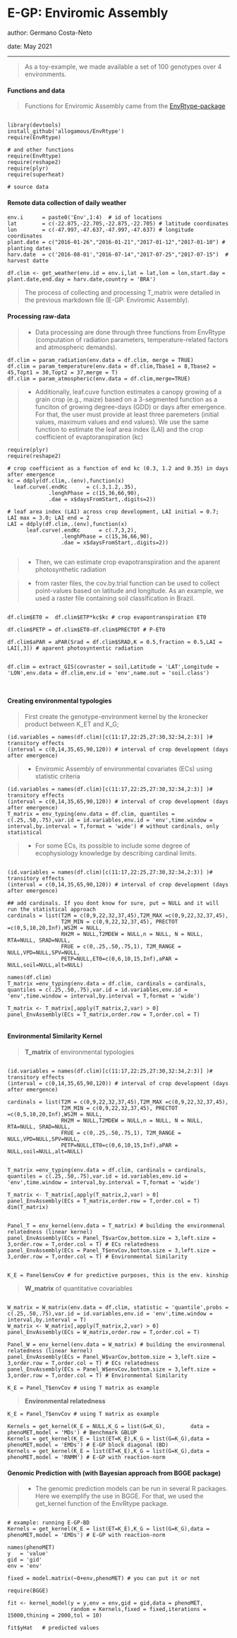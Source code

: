 
# **E-GP: Enviromic Assembly**

author: Germano Costa-Neto

date: May 2021

______________________________________________________________________________



> As a toy-example, we made available a set of 100 genotypes over 4 environments.

#### **Functions and data**

> Functions for Enviromic Assembly came from the [EnvRtype-package](https://github.com/allogamous/EnvRtype)


```{r, eval=FALSE}

library(devtools)
install_github('allogamous/EnvRtype')
require(EnvRtype)

# and other functions
require(EnvRtype)
require(reshape2)
require(plyr)
require(superheat)

# source data

```




#### **Remote data collection of daily weather**

```{r, eval=FALSE}
env.i      = paste0('Env',1:4)  # id of locations
lat        = c(-22.875,-22.705,-22.875,-22.705) # latitude coordinates
lon        = c(-47.997,-47.637,-47.997,-47.637) # longitude coordinates
plant.date = c("2016-01-26","2016-01-21","2017-01-12","2017-01-10") # planting dates
harv.date  = c('2016-08-01',"2016-07-14","2017-07-25","2017-07-15")  # harvest datte

df.clim <- get_weather(env.id = env.i,lat = lat,lon = lon,start.day = plant.date,end.day = harv.date,country = 'BRA') 

```

> The process of collecting and processing T_matrix were detailed in the previous markdown file (E-GP: Enviromic Assembly).


#### **Processing raw-data**

> * Data processing are done through three functions from EnvRtype (computation of radiation parameters, temperature-related factors and atmospheric demands).

```{r, eval=FALSE}
df.clim = param_radiation(env.data = df.clim, merge = TRUE)
df.clim = param_temperature(env.data = df.clim,Tbase1 = 8,Tbase2 = 45,Topt1 = 30,Topt2 = 37,merge = T)
df.clim = param_atmospheric(env.data = df.clim,merge=TRUE)
```

> * Additionally, leaf.cuve function estimates a canopy growing of a grain crop (e.g., maize) based on a 3-segmented function as a funciton of growing degree-days (GDD) or days after emergence. For that, the user must provide at least three paremeters (initial values, maximum values and end values). We use the same function to estimate the leaf area index (LAI) and the crop coefficient of evaptoranspiration (kc)

```{r, eval=FALSE}
require(plyr)
require(reshape2)

# crop coefficient as a function of end kc (0.3, 1.2 and 0.35) in days after emergence
kc = ddply(df.clim,.(env),function(x) 
  leaf.curve(.endKc      = c(.3,1.2,.35),
             .lenghPhase = c(15,36,66,90),
             .dae = x$daysFromStart,.digits=2))

# leaf area index (LAI) across crop development, LAI initial = 0.7; LAI max = 3.0; LAI end = 2
LAI = ddply(df.clim,.(env),function(x) 
      leaf.curve(.endKc      = c(.7,3,2),
                 .lenghPhase = c(15,36,66,90),
                 .dae = x$daysFromStart,.digits=2))


```


> * Then, we can estimate crop evapotranspiration and the aparent photosynthetic radiation

> * from raster files, the cov.by.trial function can be used to collect point-values based on latitude and longitude. As an example, we used a raster file containing soil classification in Brazil.


```{r, eval=FALSE}

df.clim$ET0 =  df.clim$ETP*kc$kc # crop evapontranspiration ET0

df.clim$PETP = df.clim$ET0-df.clim$PRECTOT # P-ET0

df.clim$aPAR = aPAR(Srad = df.clim$SRAD,K = 0.5,fraction = 0.5,LAI = LAI[,3]) # aparent photosyntentic radiation


df.clim = extract_GIS(covraster = soil,Latitude = 'LAT',Longitude = 'LON',env.data = df.clim,env.id = 'env',name.out = 'soil.class')



```

#### **Creating environmental typologies**

> First create the genotype-environment kernel by the kronecker product between K_ET and K_G;

```{r, eval=FALSE}
(id.variables = names(df.clim)[c(11:17,22:25,27:30,32:34,2:3)] )# transitory effects
(interval = c(0,14,35,65,90,120)) # interval of crop development (days after emergence)
```


> * Enviromic Assembly of environmental covariates (ECs) using statistic criteria

```{r, eval=FALSE}
(id.variables = names(df.clim)[c(11:17,22:25,27:30,32:34,2:3)] )# transitory effects
(interval = c(0,14,35,65,90,120)) # interval of crop development (days after emergence)
T_matrix = env_typing(env.data = df.clim, quantiles = c(.25,.50,.75),var.id = id.variables,env.id = 'env',time.window = interval,by.interval = T,format = 'wide') # without cardinals, only statistical

```


> * For some ECs, its possible to include some degree of ecophysiology knowledge by describing cardinal limits.


```{r, eval=FALSE}

(id.variables = names(df.clim)[c(11:17,22:25,27:30,32:34,2:3)] )# transitory effects
(interval = c(0,14,35,65,90,120)) # interval of crop development (days after emergence)

## add cardinals. If you dont know for sure, put = NULL and it will run the statistical approach
cardinals = list(T2M = c(0,9,22,32,37,45),T2M_MAX =c(0,9,22,32,37,45),
                 T2M_MIN = c(0,9,22,32,37,45), PRECTOT =c(0,5,10,20,Inf),WS2M = NULL, 
                 RH2M = NULL,T2MDEW = NULL,n = NULL, N = NULL, RTA=NULL, SRAD=NULL,
                 FRUE = c(0,.25,.50,.75,1), T2M_RANGE = NULL,VPD=NULL,SPV=NULL,
                 PETP=NULL,ET0=c(0,6,10,15,Inf),aPAR = NULL,soil=NULL,alt=NULL)

names(df.clim)
T_matrix =env_typing(env.data = df.clim, cardinals = cardinals, quantiles = c(.25,.50,.75),var.id = id.variables,env.id = 'env',time.window = interval,by.interval = T,format = 'wide') 

T_matrix <- T_matrix[,apply(T_matrix,2,var) > 0]
panel_EnvAssembly(ECs = T_matrix,order.row = T,order.col = T)


```


#### **Environmental Similarity Kernel**


> **T_matrix** of environmental typologies

```{r, eval=FALSE}
  
(id.variables = names(df.clim)[c(11:17,22:25,27:30,32:34,2:3)] )# transitory effects
(interval = c(0,14,35,65,90,120)) # interval of crop development (days after emergence)

cardinals = list(T2M = c(0,9,22,32,37,45),T2M_MAX =c(0,9,22,32,37,45),
                 T2M_MIN = c(0,9,22,32,37,45), PRECTOT =c(0,5,10,20,Inf),WS2M = NULL, 
                 RH2M = NULL,T2MDEW = NULL,n = NULL, N = NULL, RTA=NULL, SRAD=NULL,
                 FRUE = c(0,.25,.50,.75,1), T2M_RANGE = NULL,VPD=NULL,SPV=NULL,
                 PETP=NULL,ET0=c(0,6,10,15,Inf),aPAR = NULL,soil=NULL,alt=NULL)


T_matrix =env_typing(env.data = df.clim, cardinals = cardinals, quantiles = c(.25,.50,.75),var.id = id.variables,env.id = 'env',time.window = interval,by.interval = T,format = 'wide') 

T_matrix <- T_matrix[,apply(T_matrix,2,var) > 0]
panel_EnvAssembly(ECs = T_matrix,order.row = T,order.col = T)
dim(T_matrix)


Panel_T = env_kernel(env.data = T_matrix) # building the environmenal relatedness (linear kernel)
panel_EnvAssembly(ECs = Panel_T$varCov,bottom.size = 3,left.size = 3,order.row = T,order.col = T) # ECs relatedness
panel_EnvAssembly(ECs = Panel_T$envCov,bottom.size = 3,left.size = 3,order.row = T,order.col = T) # Environmental Similarity


K_E = Panel$envCov # for predictive purposes, this is the env. kinship
```

> **W_matrix** of quantitative covariables

```{r, eval=FALSE}
 
W_matrix = W_matrix(env.data = df.clim, statistic = 'quantile',probs = c(.25,.50,.75),var.id = id.variables,env.id = 'env',time.window = interval,by.interval = T) 
W_matrix <- W_matrix[,apply(T_matrix,2,var) > 0]
panel_EnvAssembly(ECs = W_matrix,order.row = T,order.col = T)

Panel_W = env_kernel(env.data = W_matrix) # building the environmenal relatedness (linear kernel)
panel_EnvAssembly(ECs = Panel_W$varCov,bottom.size = 3,left.size = 3,order.row = T,order.col = T) # ECs relatedness
panel_EnvAssembly(ECs = Panel_W$envCov,bottom.size = 3,left.size = 3,order.row = T,order.col = T) # Environmental Similarity

K_E = Panel_T$envCov # using T matrix as example

```

> **Environmental relatedness**

```{r, eval=FALSE}
K_E = Panel_T$envCov # using T matrix as example

Kernels = get_kernel(K_E = NULL,K_G = list(G=K_G),        data = phenoMET,model = 'MDs') # Benchmark GBLUP
Kernels = get_kernel(K_E = list(ET=K_E),K_G = list(G=K_G),data = phenoMET,model = 'EMDs') # E-GP block diagonal (BD)
Kernels = get_kernel(K_E = list(ET=K_E),K_G = list(G=K_G),data = phenoMET,model = 'RNMM') # E-GP with reaction-norm

```

#### **Genomic Prediction with (with Bayesian approach from BGGE package)**

>* The genomic prediction models can be run in several R packages. Here we exemplify the use in BGGE. For that, we used the get_kernel function of the EnvRtype package.

```{r, eval=FALSE}

# example: running E-GP-BD
Kernels = get_kernel(K_E = list(ET=K_E),K_G = list(G=K_G),data = phenoMET,model = 'EMDs') # E-GP with reaction-norm

names(phenoMET)
y   = 'value'
gid = 'gid'
env = 'env'

fixed = model.matrix(~0+env,phenoMET) # you can put it or not

require(BGGE)

fit <- kernel_model(y = y,env = env,gid = gid,data = phenoMET,
                    random = Kernels,fixed = fixed,iterations = 15000,thining = 2000,tol = 10)

fit$yHat   # predicted values

```

